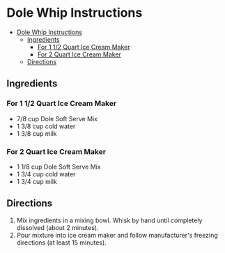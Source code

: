 # Dole Whip Instructions

- [Dole Whip Instructions](#dole-whip-instructions)
  - [Ingredients](#ingredients)
    - [For 1 1/2 Quart Ice Cream Maker](#for-1-12-quart-ice-cream-maker)
    - [For 2 Quart Ice Cream Maker](#for-2-quart-ice-cream-maker)
  - [Directions](#directions)

## Ingredients

### For 1 1/2 Quart Ice Cream Maker

- 7/8 cup Dole Soft Serve Mix
- 1 3/8 cup cold water
- 1 3/8 cup milk

### For 2 Quart Ice Cream Maker

- 1 1/8 cup Dole Soft Serve Mix
- 1 3/4 cup cold water
- 1 3/4 cup milk

## Directions

1. Mix ingredients in a mixing bowl. Whisk by hand until completely dissolved (about 2 minutes).
2. Pour mixture into ice cream maker and follow manufacturer's freezing directions (at least 15 minutes).
